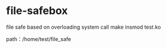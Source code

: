 # file-safebox
file safe based on overloading system call
make
insmod test.ko

path：/home/test/file_safe
